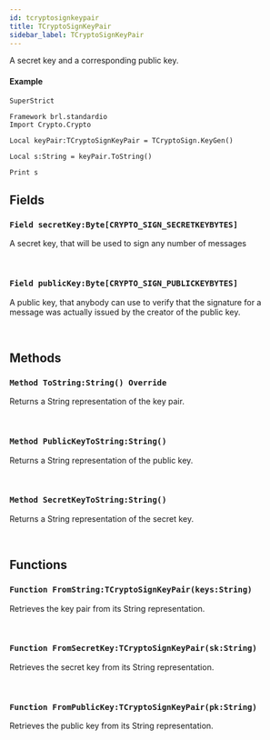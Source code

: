 ```yaml
---
id: tcryptosignkeypair
title: TCryptoSignKeyPair
sidebar_label: TCryptoSignKeyPair
---
```


A secret key and a corresponding public key.


#### Example
```blitzmax
SuperStrict

Framework brl.standardio
Import Crypto.Crypto

Local keyPair:TCryptoSignKeyPair = TCryptoSign.KeyGen()

Local s:String = keyPair.ToString()

Print s
```
## Fields

### `Field secretKey:Byte[CRYPTO_SIGN_SECRETKEYBYTES]`

A secret key, that will be used to sign any number of messages

<br/>

### `Field publicKey:Byte[CRYPTO_SIGN_PUBLICKEYBYTES]`

A public key, that anybody can use to verify that the signature for a message was actually issued by the creator of the public key.

<br/>

## Methods

### `Method ToString:String() Override`

Returns a String representation of the key pair.

<br/>

### `Method PublicKeyToString:String()`

Returns a String representation of the public key.

<br/>

### `Method SecretKeyToString:String()`

Returns a String representation of the secret key.

<br/>

## Functions

### `Function FromString:TCryptoSignKeyPair(keys:String)`

Retrieves the key pair from its String representation.

<br/>

### `Function FromSecretKey:TCryptoSignKeyPair(sk:String)`

Retrieves the secret key from its String representation.

<br/>

### `Function FromPublicKey:TCryptoSignKeyPair(pk:String)`

Retrieves the public key from its String representation.

<br/>

